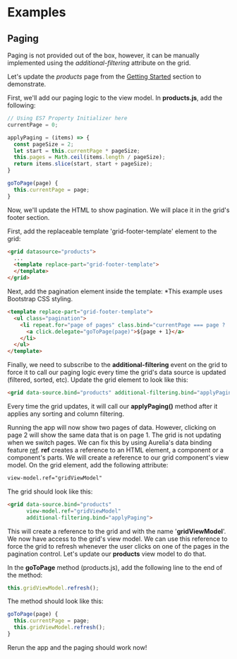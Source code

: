 # Examples

## Paging
Paging is not provided out of the box, however, it can be manually implemented using the *additional-filtering* attribute on the grid.

Let's update the *products* page from the [Getting Started](https://github.com/donnelljenkins/aurelia-datagrid/blob/master/doc/HOWTO.md#getting-started) section to demonstrate.

First, we'll add our paging logic to the view model. In **products.js**, add the following:
```javascript
// Using ES7 Property Initializer here
currentPage = 0;

applyPaging = (items) => {
  const pageSize = 2;
  let start = this.currentPage * pageSize;
  this.pages = Math.ceil(items.length / pageSize);
  return items.slice(start, start + pageSize);
}

goToPage(page) {
  this.currentPage = page;
}
```

Now, we'll update the HTML to show pagination.  We will place it in the grid's footer section.

First, add the replaceable template 'grid-footer-template' element to the grid:
```html
<grid datasource="products">
  ...
  <template replace-part="grid-footer-template">
  </template>
</grid>
```

Next, add the pagination element inside the template:
*This example uses Bootstrap CSS styling.
```html
<template replace-part="grid-footer-template">
  <ul class="pagination">
    <li repeat.for="page of pages" class.bind="currentPage === page ? 'active': ''">
      <a click.delegate="goToPage(page)">${page + 1}</a>
    </li>
  </ul>
</template>
```

Finally, we need to subscribe to the **additional-filtering** event on the grid to force it to call our paging logic every time the grid's data source is updated (filtered, sorted, etc).  Update the grid element to look like this:
```html
<grid data-source.bind="products" additional-filtering.bind="applyPaging">
```
Every time the grid updates, it will call our **applyPaging()** method after it applies any sorting and column filtering.

Running the app will now show two pages of data. However, clicking on page 2 will show the same data that is on page 1. The grid is not updating when we switch pages. We can fix this by using Aurelia's data binding feature [ref](http://aurelia.io/docs.html#/aurelia/framework/1.0.0-beta.1.0.2/doc/article/cheat-sheet).  **ref** creates a reference to an HTML element, a component or a component's parts.  We will create a reference to our grid component's view model. On the grid element, add the following attribute:
```html
view-model.ref="gridViewModel"
```
The grid should look like this:
```html
<grid data-source.bind="products"
      view-model.ref="gridViewModel"
      additional-filtering.bind="applyPaging">
```
This will create a reference to the grid and with the name '**gridViewModel**'.  We now have access to the grid's view model.  We can use this reference to force the grid to refresh whenever the user clicks on one of the pages in the pagination control.  Let's update our **products** view model to do that.

In the **goToPage** method (products.js), add the following line to the end of the method:
```javascript
this.gridViewModel.refresh();
```
The method should look like this:
```javascript
goToPage(page) {
  this.currentPage = page;
  this.gridViewModel.refresh();
}
```

Rerun the app and the paging should work now!
